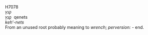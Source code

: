 <body>
  <p>H7078<br>  קנץ  <br> קֶנֶץ  ‎  qenets  <br><i>keh‘-nets </i><br>From an unused root probably meaning to <i>wrench</i>; <i>perversion: - </i>end.<br></p>
 </body>